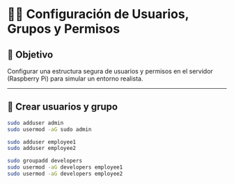 # 🧑‍💻 Configuración de Usuarios, Grupos y Permisos

## 🎯 Objetivo
Configurar una estructura segura de usuarios y permisos en el servidor (Raspberry Pi) para simular un entorno realista.

---

## 👥 Crear usuarios y grupo

```bash
sudo adduser admin
sudo usermod -aG sudo admin

sudo adduser employee1
sudo adduser employee2

sudo groupadd developers
sudo usermod -aG developers employee1
sudo usermod -aG developers employee2
